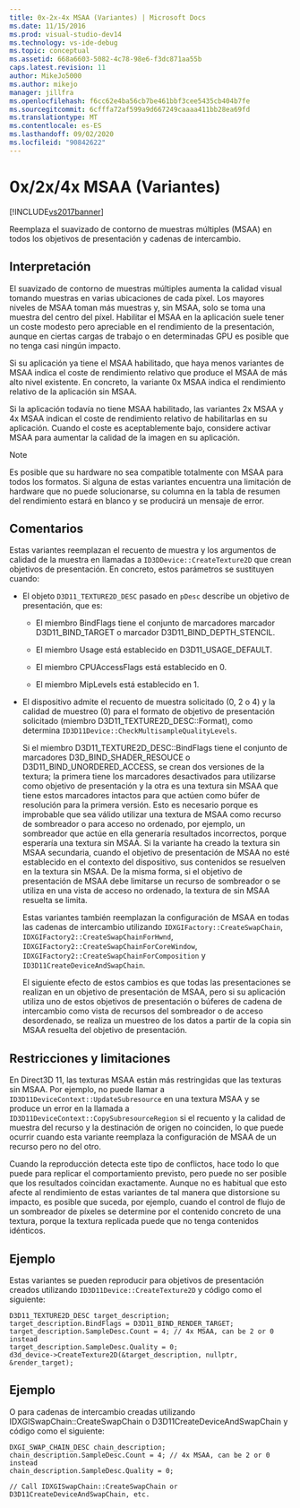 ```yaml
---
title: 0x-2x-4x MSAA (Variantes) | Microsoft Docs
ms.date: 11/15/2016
ms.prod: visual-studio-dev14
ms.technology: vs-ide-debug
ms.topic: conceptual
ms.assetid: 668a6603-5082-4c78-98e6-f3dc871aa55b
caps.latest.revision: 11
author: MikeJo5000
ms.author: mikejo
manager: jillfra
ms.openlocfilehash: f6cc62e4ba56cb7be461bbf3cee5435cb404b7fe
ms.sourcegitcommit: 6cfffa72af599a9d667249caaaa411bb28ea69fd
ms.translationtype: MT
ms.contentlocale: es-ES
ms.lasthandoff: 09/02/2020
ms.locfileid: "90842622"
---
```

# <a name="0x2x4x-msaa-variants"></a>0x/2x/4x MSAA (Variantes)
[!INCLUDE[vs2017banner](../includes/vs2017banner.md)]

Reemplaza el suavizado de contorno de muestras múltiples (MSAA) en todos los objetivos de presentación y cadenas de intercambio.  
  
## <a name="interpretation"></a>Interpretación  
 El suavizado de contorno de muestras múltiples aumenta la calidad visual tomando muestras en varias ubicaciones de cada píxel. Los mayores niveles de MSAA toman más muestras y, sin MSAA, solo se toma una muestra del centro del píxel. Habilitar el MSAA en la aplicación suele tener un coste modesto pero apreciable en el rendimiento de la presentación, aunque en ciertas cargas de trabajo o en determinadas GPU es posible que no tenga casi ningún impacto.  
  
 Si su aplicación ya tiene el MSAA habilitado, que haya menos variantes de MSAA indica el coste de rendimiento relativo que produce el MSAA de más alto nivel existente. En concreto, la variante 0x MSAA indica el rendimiento relativo de la aplicación sin MSAA.  
  
 Si la aplicación todavía no tiene MSAA habilitado, las variantes 2x MSAA y 4x MSAA indican el coste de rendimiento relativo de habilitarlas en su aplicación. Cuando el coste es aceptablemente bajo, considere activar MSAA para aumentar la calidad de la imagen en su aplicación.  
  
> [!NOTE]
> Es posible que su hardware no sea compatible totalmente con MSAA para todos los formatos. Si alguna de estas variantes encuentra una limitación de hardware que no puede solucionarse, su columna en la tabla de resumen del rendimiento estará en blanco y se producirá un mensaje de error.  
  
## <a name="remarks"></a>Comentarios  
 Estas variantes reemplazan el recuento de muestra y los argumentos de calidad de la muestra en llamadas a `ID3DDevice::CreateTexture2D` que crean objetivos de presentación. En concreto, estos parámetros se sustituyen cuando:  
  
- El objeto `D3D11_TEXTURE2D_DESC` pasado en `pDesc` describe un objetivo de presentación, que es:  
  
  - El miembro BindFlags tiene el conjunto de marcadores marcador D3D11_BIND_TARGET o marcador D3D11_BIND_DEPTH_STENCIL.  
  
  - El miembro Usage está establecido en D3D11_USAGE_DEFAULT.  
  
  - El miembro CPUAccessFlags está establecido en 0.  
  
  - El miembro MipLevels está establecido en 1.  
  
- El dispositivo admite el recuento de muestra solicitado (0, 2 o 4) y la calidad de muestreo (0) para el formato de objetivo de presentación solicitado (miembro D3D11_TEXTURE2D_DESC::Format), como determina `ID3D11Device::CheckMultisampleQualityLevels`.  
  
  Si el miembro D3D11_TEXTURE2D_DESC::BindFlags tiene el conjunto de marcadores D3D_BIND_SHADER_RESOUCE o D3D11_BIND_UNORDERED_ACCESS, se crean dos versiones de la textura; la primera tiene los marcadores desactivados para utilizarse como objetivo de presentación y la otra es una textura sin MSAA que tiene estos marcadores intactos para que actúen como búfer de resolución para la primera versión. Esto es necesario porque es improbable que sea válido utilizar una textura de MSAA como recurso de sombreador o para acceso no ordenado, por ejemplo, un sombreador que actúe en ella generaría resultados incorrectos, porque esperaría una textura sin MSAA. Si la variante ha creado la textura sin MSAA secundaria, cuando el objetivo de presentación de MSAA no esté establecido en el contexto del dispositivo, sus contenidos se resuelven en la textura sin MSAA. De la misma forma, si el objetivo de presentación de MSAA debe limitarse un recurso de sombreador o se utiliza en una vista de acceso no ordenado, la textura de sin MSAA resuelta se limita.  
  
  Estas variantes también reemplazan la configuración de MSAA en todas las cadenas de intercambio utilizando `IDXGIFactory::CreateSwapChain`, `IDXGIFactory2::CreateSwapChainForHwnd`, `IDXGIFactory2::CreateSwapChainForCoreWindow`, `IDXGIFactory2::CreateSwapChainForComposition` y `ID3D11CreateDeviceAndSwapChain`.  
  
  El siguiente efecto de estos cambios es que todas las presentaciones se realizan en un objetivo de presentación de MSAA, pero si su aplicación utiliza uno de estos objetivos de presentación o búferes de cadena de intercambio como vista de recursos del sombreador o de acceso desordenado, se realiza un muestreo de los datos a partir de la copia sin MSAA resuelta del objetivo de presentación.  
  
## <a name="restrictions-and-limitations"></a>Restricciones y limitaciones  
 En Direct3D 11, las texturas MSAA están más restringidas que las texturas sin MSAA. Por ejemplo, no puede llamar a `ID3D11DeviceContext::UpdateSubresource` en una textura MSAA y se produce un error en la llamada a `ID3D11DeviceContext::CopySubresourceRegion` si el recuento y la calidad de muestra del recurso y la destinación de origen no coinciden, lo que puede ocurrir cuando esta variante reemplaza la configuración de MSAA de un recurso pero no del otro.  
  
 Cuando la reproducción detecta este tipo de conflictos, hace todo lo que puede para replicar el comportamiento previsto, pero puede no ser posible que los resultados coincidan exactamente. Aunque no es habitual que esto afecte al rendimiento de estas variantes de tal manera que distorsione su impacto, es posible que suceda, por ejemplo, cuando el control de flujo de un sombreador de píxeles se determine por el contenido concreto de una textura, porque la textura replicada puede que no tenga contenidos idénticos.  
  
## <a name="example"></a>Ejemplo  
 Estas variantes se pueden reproducir para objetivos de presentación creados utilizando `ID3D11Device::CreateTexture2D` y código como el siguiente:  
  
```  
D3D11_TEXTURE2D_DESC target_description;  
target_description.BindFlags = D3D11_BIND_RENDER_TARGET;  
target_description.SampleDesc.Count = 4; // 4x MSAA, can be 2 or 0 instead  
target_description.SampleDesc.Quality = 0;  
d3d_device->CreateTexture2D(&target_description, nullptr, &render_target);  
```  
  
## <a name="example"></a>Ejemplo  
 O para cadenas de intercambio creadas utilizando IDXGISwapChain::CreateSwapChain o D3D11CreateDeviceAndSwapChain y código como el siguiente:  
  
```  
DXGI_SWAP_CHAIN_DESC chain_description;  
chain_description.SampleDesc.Count = 4; // 4x MSAA, can be 2 or 0 instead  
chain_description.SampleDesc.Quality = 0;  
  
// Call IDXGISwapChain::CreateSwapChain or D3D11CreateDeviceAndSwapChain, etc.  
```
